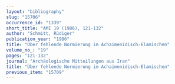 ```yaml
---
layout: "bibliography"
slug: "15706"
occurrence_id: "1339"
short_title: "AMI 19 (1986), 121-132"
author: "Schmitt, Rüdiger"
publication_year: "1986"
title: "Über fehlende Normierung im Achaimenidisch-Elamischen"
volume_no_: "19"
pages: "121-132"
journal: "Archäologische Mitteilungen aus Iran"
title: "Über fehlende Normierung im Achaimenidisch-Elamischen"
previous_item: "15709"
---
```

